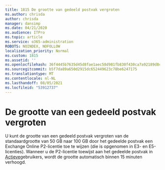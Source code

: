 ```yaml
---
title: 1815 De grootte van gedeeld postvak vergroten
ms.author: chrisda
author: chrisda
manager: dansimp
ms.date: 04/21/2020
ms.audience: ITPro
ms.topic: article
ms.service: o365-administration
ROBOTS: NOINDEX, NOFOLLOW
localization_priority: Normal
ms.custom: 1815
ms.assetid: ''
ms.openlocfilehash: 36f4445b7635d45d8fae1aec58d981fb830f430ca7a92189d8c038e04a86ef67
ms.sourcegitcommit: b5f7da89a650d2915dc652449623c78be6247175
ms.translationtype: MT
ms.contentlocale: nl-NL
ms.lasthandoff: 08/05/2021
ms.locfileid: "53912737"
---
```

# <a name="increase-the-size-of-a-shared-mailbox"></a>De grootte van een gedeeld postvak vergroten

U kunt de grootte van een gedeeld postvak vergroten van de standaardgrootte van 50 GB naar 100 GB door het gedeelde postvak een Exchange Online P2-licentie toe te wijzen (die is opgenomen in E3- en E5-licenties). Wanneer u de P2-licentie toewijst aan het gedeelde postvak in [Actieve](https://portal.office.com/adminportal/home)gebruikers, wordt de grootte automatisch binnen 15 minuten verhoogd.
